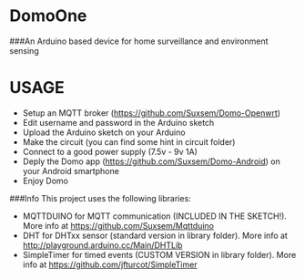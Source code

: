 # **DomoOne**

###An Arduino based device for home surveillance and environment sensing

# **USAGE**

- Setup an MQTT broker (https://github.com/Suxsem/Domo-Openwrt)
- Edit username and password in the Arduino sketch
- Upload the Arduino sketch on your Arduino
- Make the circuit (you can find some hint in circuit folder)
- Connect to a good power supply (7.5v - 9v 1A)
- Deply the Domo app (https://github.com/Suxsem/Domo-Android) on your Android smartphone
- Enjoy Domo

###Info
This project uses the following libraries:
- MQTTDUINO for MQTT communication (INCLUDED IN THE SKETCH!). More info at https://github.com/Suxsem/Mqttduino
- DHT for DHTxx sensor (standard version in library folder). More info at http://playground.arduino.cc/Main/DHTLib
- SimpleTimer for timed events (CUSTOM VERSION in library folder). More info at https://github.com/jfturcot/SimpleTimer